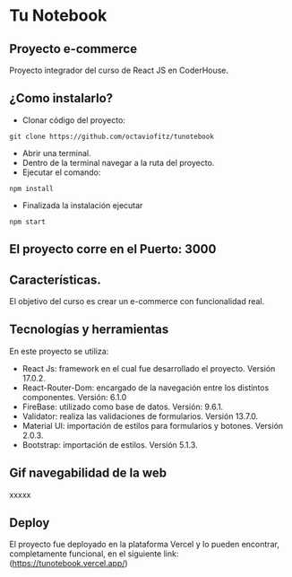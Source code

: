 # Tu Notebook
## Proyecto e-commerce 

Proyecto integrador del curso de React JS en CoderHouse.

## ¿Como instalarlo?

- Clonar código del proyecto:
```
git clone https://github.com/octaviofitz/tunotebook
``` 
- Abrir una terminal.
- Dentro de la terminal navegar a la ruta del proyecto.
- Ejecutar el comando:
```
npm install
``` 
- Finalizada la instalación ejecutar
```
npm start
``` 

## El proyecto corre en el Puerto: 3000

## Características.
El objetivo del curso es crear un e-commerce con funcionalidad real.

## Tecnologías y herramientas

En este proyecto se utiliza: 

- React Js: framework en el cual fue desarrollado el proyecto. Versión 17.0.2.
- React-Router-Dom: encargado de la navegación entre los distintos componentes. Versión: 6.1.0
- FireBase: utilizado como base de datos. Versión: 9.6.1.
- Validator: realiza las validaciones de formularios. Versión 13.7.0.
- Material UI: importación de estilos para formularios y botones. Versión 2.0.3.
- Bootstrap: importación de estilos. Versión 5.1.3.

## Gif navegabilidad de la web

xxxxx

## Deploy   

El proyecto fue deployado en la plataforma Vercel y lo pueden encontrar, completamente funcional, en el siguiente link: (https://tunotebook.vercel.app/)


